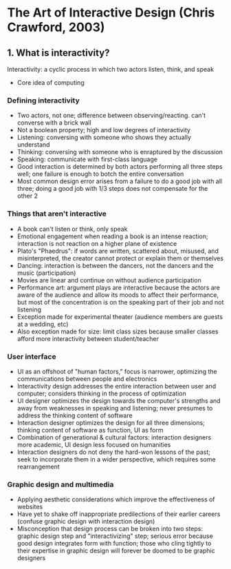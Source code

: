 # The Art of Interactive Design (Chris Crawford, 2003)

## 1. What is interactivity?

Interactivity: a cyclic process in which two actors listen, think, and speak
- Core idea of computing

### Defining interactivity

- Two actors, not one; difference between observing/reacting. can't converse with a brick wall
- Not a boolean property; high and low degrees of interactivity
- Listening: conversing with someone who shows they actually understand
- Thinking: conversing with someone who is enraptured by the discussion
- Speaking: communicate with first-class language
- Good interaction is determined by both actors performing all three steps well; one failure is enough to botch the entire conversation
- Most common design error arises from a failure to do a good job with all three; doing a good job with 1/3 steps does not compensate for the other 2

### Things that aren't interactive

- A book can't listen or think, only speak
- Emotional engagement when reading a book is an intense reaction; interaction is not reaction on a higher plane of existence
- Plato's "Phaedrus": if words are written, scattered about, misused, and misinterpreted, the creator cannot protect or explain them or themselves
- Dancing: interaction is between the dancers, not the dancers and the music (participation)
- Movies are linear and continue on without audience participation
- Performance art: argument plays are interactive because the actors are aware of the audience and allow its moods to affect their performance, but most of the concentration is on the speaking part of their job and not listening
- Exception made for experimental theater (audience members are guests at a wedding, etc)
- Also exception made for size: limit class sizes because smaller classes afford more interactivity between student/teacher

### User interface

- UI as an offshoot of "human factors," focus is narrower, optimizing the communications between people and electronics
- Interactivity design addresses the entire interaction between user and computer; considers thinking in the process of optimization
- UI designer optimizes the design towards the computer's strengths and away from weaknesses in speaking and listening; never presumes to address the thinking content of software
- Interaction designer optimizes the design for all three dimensions; thinking content of software as function, UI as form
- Combination of generational & cultural factors: interaction designers more academic, UI design less focused on humanities
- Interaction designers do not deny the hard-won lessons of the past; seek to incorporate them in a wider perspective, which requires some rearrangement

### Graphic design and multimedia

- Applying aesthetic considerations which improve the effectiveness of websites
- Have yet to shake off inappropriate predilections of their earlier careers (confuse graphic design with interaction design)
- Misconception that design process can be broken into two steps: graphic design step and "interactivizing" step; serious error because good design integrates form with function; those who cling tightly to their expertise in graphic design will forever be doomed to be graphic designers